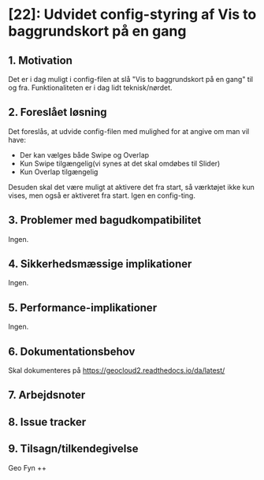# [22]: Udvidet config-styring af Vis to baggrundskort på en gang

## 1. Motivation
Det er i dag muligt i config-filen at slå "Vis to baggrundskort på en gang" til og fra.
Funktionaliteten er i dag lidt teknisk/nørdet.

## 2. Foreslået løsning
Det foreslås, at udvide config-filen med mulighed for at angive om man vil have:
- Der kan vælges både Swipe og Overlap
- Kun Swipe tilgængelig(vi synes at det skal omdøbes til Slider)
- Kun Overlap tilgængelig

Desuden skal det være muligt at aktivere det fra start, så værktøjet ikke kun vises, men også er aktiveret fra start. Igen en config-ting.

## 3. Problemer med bagudkompatibilitet
Ingen.   

## 4. Sikkerhedsmæssige implikationer
Ingen.   

## 5. Performance-implikationer
Ingen.   

## 6. Dokumentationsbehov
Skal dokumenteres på https://geocloud2.readthedocs.io/da/latest/

## 7. Arbejdsnoter

## 8. Issue tracker  

## 9. Tilsagn/tilkendegivelse
Geo Fyn ++


